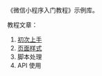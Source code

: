 《微信小程序入门教程》示例库。

教程文章：

1. [初次上手](http://www.ruanyifeng.com/blog/2020/10/wechat-miniprogram-tutorial-part-one.html)
1. [页面样式](http://www.ruanyifeng.com/blog/2020/10/wechat-miniprogram-tutorial-part-two.html)
1. 脚本处理
1. API 使用

